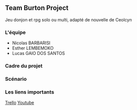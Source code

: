 ## Team Burton Project

Jeu donjon et rpg solo ou multi, adapté de nouvelle de Ceolcyn

### L'équipe

- Nicolas BARBARISI
- Esther LEMBEMOKO
- Lucas GAIO DOS SANTOS

### Cadre du projet

### Scénario 

### Les liens importants

[Trello](https://trello.com/b/f9yrZC1a/team-burton)
[Youtube](https://www.youtube.com/channel/UC8rv6HyQJmfPdnSm0M5SG6w)


